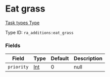 # Eat grass
[Task types Type](../task_types_types.md)

Type ID: `ra_additions:eat_grass`
### Fields
Field | Type | Default | Description
------|------|---------|-------------
`priority` | [Int](../data_types/int.md) | 0 | null
